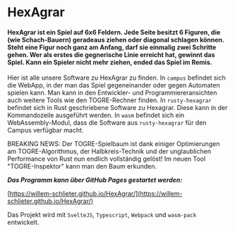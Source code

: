 # HexAgrar

#### HexAgrar ist ein Spiel auf 6x6 Feldern. Jede Seite besitzt 6 Figuren, die (wie Schach-Bauern) geradeaus ziehen oder diagonal schlagen können. Steht eine Figur noch ganz am Anfang, darf sie einmalig zwei Schritte gehen. Wer als erstes die gegnerische Linie erreicht hat, gewinnt das Spiel. Kann ein Spieler nicht mehr ziehen, ended das Spiel im Remis.

Hier ist alle unsere Software zu HexAgrar zu finden.
In `campus` befindet sich die WebApp, in der man das Spiel gegeneinander oder gegen Automaten spielen kann. Man kann in den Entwickler- und Programmiereransichten auch weitere Tools wie den TOGRE-Rechner finden.
In `rusty-hexagrar` befindet sich in Rust geschriebene Software zu Hexagrar. Diese kann in der Kommandozeile ausgeführt werden.
In `wasm` befindet sich ein WebAssembly-Modul, dass die Software aus `rusty-hexagrar` für den Campus verfügbar macht.

BREAKING NEWS: Der TOGRE-Spielbaum ist dank einiger Optimierungen am TOGRE-Algorithmus, der Halbkreis-Technik und der unglaublichen Performance von Rust nun endlich vollständig gelöst! Im neuen Tool "TOGRE-Inspektor" kann man den Baum erkunden.

***Das Programm kann über GitHub Pages gestartet werden:***

[https://willem-schlieter.github.io/HexAgrar/](https://willem-schlieter.github.io/HexAgrar/)

Das Projekt wird mit `SvelteJS`, `Typescript`, `Webpack` und `wasm-pack` entwickelt.
